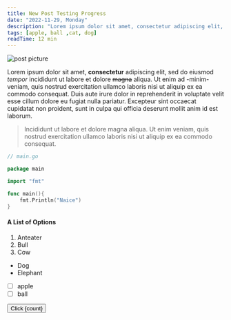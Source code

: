 ```yaml
---
title: New Post Testing Progress
date: "2022-11-29, Monday"
description: "Lorem ipsum dolor sit amet, consectetur adipiscing elit, sed do eiusmod tempor incididunt ut labore et dolore magna aliqua. Ut enim ad minim veniam, quis nostrud exercitation ullamco laboris nisi ut aliquip ex ea commodo consequat. Duis aute irure dolor in reprehenderit in voluptate velit esse cillum dolore eu fugiat nulla pariatur. Excepteur sint occaecat cupidatat non proident, sunt in culpa qui officia deserunt mollit anim id est laborum. "
tags: [apple, ball ,cat, dog]
readTime: 12 min
---
```


![post picture](https://picsum.photos/640/360/?random&date=2018-10-10)

Lorem ipsum dolor sit amet, **consectetur** adipiscing elit, sed do eiusmod *tempor* incididunt ut labore et dolore ~~magna~~ aliqua. Ut enim ad -minim- veniam, quis nostrud exercitation ullamco laboris nisi ut aliquip ex ea commodo consequat. Duis aute irure dolor in reprehenderit in voluptate velit esse cillum dolore eu fugiat nulla pariatur. Excepteur sint occaecat cupidatat non proident, sunt in culpa qui officia deserunt mollit anim id est laborum.

> Incididunt ut labore et dolore magna aliqua. Ut enim veniam, quis nostrud exercitation ullamco laboris nisi ut aliquip ex ea commodo consequat.

```go
// main.go

package main

import "fmt"

func main(){
    fmt.Println("Naice")
}

```

#### A List of Options

1. Anteater
2. Bull
3. Cow
- Dog
- Elephant

- [ ] apple
- [ ] ball

<script>
    import "$lib/app.css";

    let count = 0


    const inc = ()=>{
        count++
    }
</script>


<button class="btn" on:click={inc}>
    Click {count}
</button>
